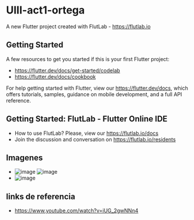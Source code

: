 # UIII-act1-ortega

A new Flutter project created with FlutLab - https://flutlab.io

## Getting Started

A few resources to get you started if this is your first Flutter project:

- https://flutter.dev/docs/get-started/codelab
- https://flutter.dev/docs/cookbook

For help getting started with Flutter, view our
https://flutter.dev/docs, which offers tutorials,
samples, guidance on mobile development, and a full API reference.

## Getting Started: FlutLab - Flutter Online IDE

- How to use FlutLab? Please, view our https://flutlab.io/docs
- Join the discussion and conversation on https://flutlab.io/residents
## Imagenes
- ![image](https://github.com/MAOMOrtega15/UIII-act1/assets/143548416/f19d4386-2a56-4f83-9e81-14fbb5dcade0) ![image](https://github.com/MAOMOrtega15/UIII-act1/assets/143548416/831725eb-a9bc-420f-b37f-c2405f3f8802)
- ![image](https://github.com/MAOMOrtega15/UIII-act1/assets/143548416/13ed5817-a09c-47ad-b5ad-746b3165ba35)
## links de referencia
- https://www.youtube.com/watch?v=iUG_2gwNNn4



